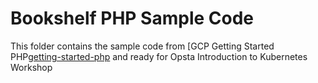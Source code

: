 # Bookshelf PHP Sample Code

This folder contains the sample code from [GCP Getting Started PHP[getting-started-php] and ready for Opsta Introduction to Kubernetes Workshop

[getting-started-php]: https://github.com/GoogleCloudPlatform/getting-started-php
